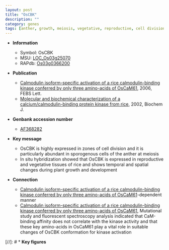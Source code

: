 ```yaml
---
layout: post
title: "OsCBK"
description: ""
category: genes
tags: [anther, growth, meiosis, vegetative, reproductive, cell division]
---
```


* **Information**  
    + Symbol: OsCBK  
    + MSU: [LOC_Os03g25070](http://rice.plantbiology.msu.edu/cgi-bin/ORF_infopage.cgi?orf=LOC_Os03g25070)  
    + RAPdb: [Os03g0366200](http://rapdb.dna.affrc.go.jp/viewer/gbrowse_details/irgsp1?name=Os03g0366200)  

* **Publication**  
    + [Calmodulin isoform-specific activation of a rice calmodulin-binding kinase conferred by only three amino-acids of OsCaM61](http://www.ncbi.nlm.nih.gov/pubmed?term=Calmodulin+isoform-specific+activation+of+a+rice+calmodulin-binding+kinase+conferred+by+only+three+amino-acids+of+OsCaM61%5BTitle%5D), 2006, FEBS Lett.
    + [Molecular and biochemical characterization of a calcium/calmodulin-binding protein kinase from rice](http://www.ncbi.nlm.nih.gov/pubmed?term=Molecular+and+biochemical+characterization+of+a+calcium/calmodulin-binding+protein+kinase+from+rice%5BTitle%5D), 2002, Biochem J.

* **Genbank accession number**  
    + [AF368282](http://www.ncbi.nlm.nih.gov/nuccore/AF368282)

* **Key message**  
    + OsCBK is highly expressed in zones of cell division and it is particularly abundant in sporogenous cells of the anther at meiosis
    + In situ hybridization showed that OsCBK is expressed in reproductive and vegetative tissues of rice and shows temporal and spatial changes during plant growth and development

* **Connection**  
    + [Calmodulin isoform-specific activation of a rice calmodulin-binding kinase conferred by only three amino-acids of OsCaM61](2+)-dependent manner
    + [Calmodulin isoform-specific activation of a rice calmodulin-binding kinase conferred by only three amino-acids of OsCaM61](http://www.ncbi.nlm.nih.gov/pubmed?term=Calmodulin+isoform-specific+activation+of+a+rice+calmodulin-binding+kinase+conferred+by+only+three+amino-acids+of+OsCaM61%5BTitle%5D), Mutational study and fluorescent spectroscopy analysis indicated that CaM-binding affinity does not correlate with the kinase activity and that these key amino-acids in OsCaM61 play a vital role in suitable changes of OsCBK conformation for kinase activation

[//]: # * **Key figures**  


